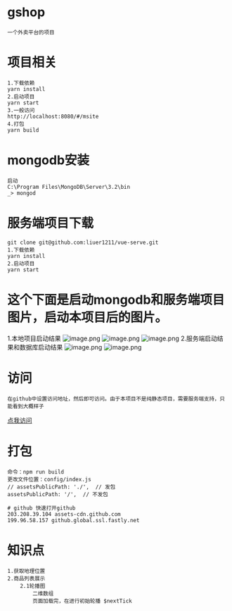 # gshop
    一个外卖平台的项目

# 项目相关
    1.下载依赖
    yarn install
    2.启动项目
    yarn start
    3.一般访问
    http://localhost:8080/#/msite
    4.打包
    yarn build

# mongodb安装
    启动
    C:\Program Files\MongoDB\Server\3.2\bin
    _> mongod

# 服务端项目下载 
    git clone git@github.com:liuer1211/vue-serve.git
    1.下载依赖
    yarn install
    2.启动项目
    yarn start

# 这个下面是启动mongodb和服务端项目图片，启动本项目后的图片。
  1.本地项目启动结果
  ![image.png](https://liuer1211.github.io/vue_shop/static/img/3.png)
  ![image.png](https://liuer1211.github.io/vue_shop/static/img/6.png)
  ![image.png](https://liuer1211.github.io/vue_shop/static/img/7.png)
  2.服务端启动结果和数据库启动结果
  ![image.png](https://liuer1211.github.io/vue_shop/static/img/4.png)
  ![image.png](https://liuer1211.github.io/vue_shop/static/img/5.png)

# 访问
    在github中设置访问地址，然后即可访问。由于本项目不是纯静态项目，需要服务端支持，只能看到大概样子
   [点我访问](https://liuer1211.github.io/vue_shop/dist/#/)

# 打包
    命令：npm run build
    更改文件位置：config/index.js
    // assetsPublicPath: './',  // 发包
    assetsPublicPath: '/',  // 不发包
    
    # github 快速打开github
    203.208.39.104 assets-cdn.github.com
    199.96.58.157 github.global.ssl.fastly.net

# 知识点
    1.获取地理位置
    2.商品列表展示
        2.1轮播图 
            二维数组
            页面加载完，在进行初始轮播 $nextTick

